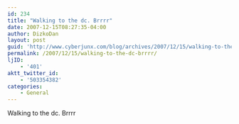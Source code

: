 ```yaml
---
id: 234
title: "Walking to the dc. Brrrr"
date: 2007-12-15T08:27:35-04:00
author: DizkoDan
layout: post
guid: 'http://www.cyberjunx.com/blog/archives/2007/12/15/walking-to-the-dc-brrrr/'
permalink: /2007/12/15/walking-to-the-dc-brrrr/
ljID:
    - '401'
aktt_twitter_id:
    - '503354382'
categories:
    - General
---
```


Walking to the dc. Brrrr